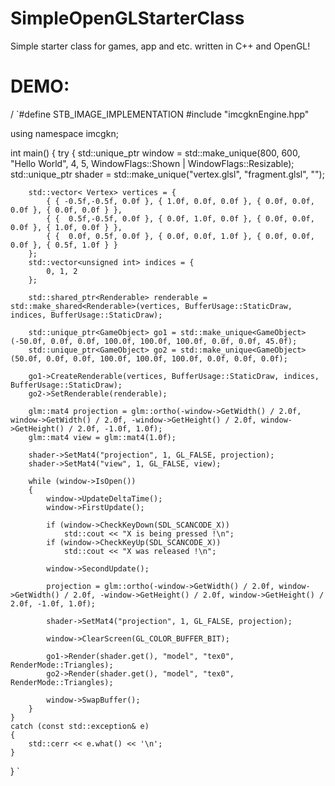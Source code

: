# SimpleOpenGLStarterClass
Simple starter class for games, app and etc. written in C++ and OpenGL!

# DEMO:
/
`#define STB_IMAGE_IMPLEMENTATION
#include "imcgknEngine.hpp"

using namespace imcgkn;

int main()
{
	try
	{
		std::unique_ptr<Window> window = std::make_unique<Window>(800, 600, "Hello World", 4, 5, WindowFlags::Shown | WindowFlags::Resizable);
		std::unique_ptr<Shader> shader = std::make_unique<Shader>("vertex.glsl", "fragment.glsl", "");

		std::vector< Vertex> vertices = {
			{ { -0.5f,-0.5f, 0.0f }, { 1.0f, 0.0f, 0.0f }, { 0.0f, 0.0f, 0.0f }, { 0.0f, 0.0f } },
			{ {  0.5f,-0.5f, 0.0f }, { 0.0f, 1.0f, 0.0f }, { 0.0f, 0.0f, 0.0f }, { 1.0f, 0.0f } },
			{ {  0.0f, 0.5f, 0.0f }, { 0.0f, 0.0f, 1.0f }, { 0.0f, 0.0f, 0.0f }, { 0.5f, 1.0f } }
		};
		std::vector<unsigned int> indices = {
			0, 1, 2
		};

		std::shared_ptr<Renderable> renderable = std::make_shared<Renderable>(vertices, BufferUsage::StaticDraw, indices, BufferUsage::StaticDraw);

		std::unique_ptr<GameObject> go1 = std::make_unique<GameObject>(-50.0f, 0.0f, 0.0f, 100.0f, 100.0f, 100.0f, 0.0f, 0.0f, 45.0f);
		std::unique_ptr<GameObject> go2 = std::make_unique<GameObject>(50.0f, 0.0f, 0.0f, 100.0f, 100.0f, 100.0f, 0.0f, 0.0f, 0.0f);

		go1->CreateRenderable(vertices, BufferUsage::StaticDraw, indices, BufferUsage::StaticDraw);
		go2->SetRenderable(renderable);

		glm::mat4 projection = glm::ortho(-window->GetWidth() / 2.0f, window->GetWidth() / 2.0f, -window->GetHeight() / 2.0f, window->GetHeight() / 2.0f, -1.0f, 1.0f);
		glm::mat4 view = glm::mat4(1.0f);

		shader->SetMat4("projection", 1, GL_FALSE, projection);
		shader->SetMat4("view", 1, GL_FALSE, view);

		while (window->IsOpen())
		{
			window->UpdateDeltaTime();
			window->FirstUpdate();

			if (window->CheckKeyDown(SDL_SCANCODE_X))
				std::cout << "X is being pressed !\n";
			if (window->CheckKeyUp(SDL_SCANCODE_X))
				std::cout << "X was released !\n";

			window->SecondUpdate();

			projection = glm::ortho(-window->GetWidth() / 2.0f, window->GetWidth() / 2.0f, -window->GetHeight() / 2.0f, window->GetHeight() / 2.0f, -1.0f, 1.0f);

			shader->SetMat4("projection", 1, GL_FALSE, projection);

			window->ClearScreen(GL_COLOR_BUFFER_BIT);

			go1->Render(shader.get(), "model", "tex0", RenderMode::Triangles);
			go2->Render(shader.get(), "model", "tex0", RenderMode::Triangles);

			window->SwapBuffer();
		}
	}
	catch (const std::exception& e)
	{
		std::cerr << e.what() << '\n';
	}
}
`
